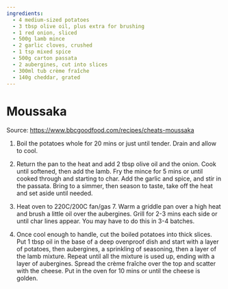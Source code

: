 ```yaml
---
ingredients:
  - 4 medium-sized potatoes
  - 3 tbsp olive oil, plus extra for brushing
  - 1 red onion, sliced
  - 500g lamb mince
  - 2 garlic cloves, crushed
  - 1 tsp mixed spice
  - 500g carton passata
  - 2 aubergines, cut into slices
  - 300ml tub crème fraîche
  - 140g cheddar, grated
---
```


# Moussaka

Source: https://www.bbcgoodfood.com/recipes/cheats-moussaka

1. Boil the potatoes whole for 20 mins or just until tender. Drain and allow to cool.

2. Return the pan to the heat and add 2 tbsp olive oil and the onion. Cook until softened, then add the lamb. Fry the mince for 5 mins or until cooked through and starting to char. Add the garlic and spice, and stir in the passata. Bring to a simmer, then season to taste, take off the heat and set aside until needed.

3. Heat oven to 220C/200C fan/gas 7. Warm a griddle pan over a high heat and brush a little oil over the aubergines. Grill for 2-3 mins each side or until char lines appear. You may have to do this in 3-4 batches.

4. Once cool enough to handle, cut the boiled potatoes into thick slices. Put 1 tbsp oil in the base of a deep ovenproof dish and start with a layer of potatoes, then aubergines, a sprinkling of seasoning, then a layer of the lamb mixture. Repeat until all the mixture is used up, ending with a layer of aubergines. Spread the crème fraîche over the top and scatter with the cheese. Put in the oven for 10 mins or until the cheese is golden.

